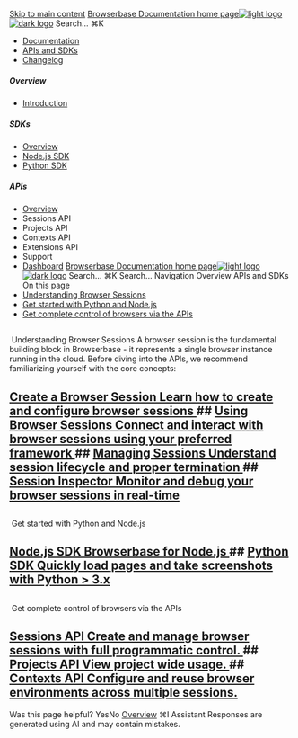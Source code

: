 [Skip to main content](#content-area)
[Browserbase Documentation home page![light logo](https://mintcdn.com/browserbase/lUkHCCQ3HJMpCnfp/logo/light.svg?fit=max&auto=format&n=lUkHCCQ3HJMpCnfp&q=85&s=0f99c87492a4fb0e9bfc45075a78c64f)![dark logo](https://mintcdn.com/browserbase/lUkHCCQ3HJMpCnfp/logo/dark.svg?fit=max&auto=format&n=lUkHCCQ3HJMpCnfp&q=85&s=645b212b9cbee8bebf84f318c2baaac0)](https://www.browserbase.com)
Search...
⌘K
 * [Documentation](/introduction/what-is-browserbase)
 * [APIs and SDKs](/reference/introduction)
 * [Changelog](https://www.browserbase.com/changelog)
##### Overview
 * [Introduction](/reference/introduction)
##### SDKs
 * [Overview](/reference/sdk/overview)
 * [Node.js SDK](/reference/sdk/nodejs)
 * [Python SDK](/reference/sdk/python)
##### APIs
 * [Overview](/reference/api/overview)
 * Sessions API
 * Projects API
 * Contexts API
 * Extensions API
 * Support
 * [Dashboard](https://www.browserbase.com/overview)
[Browserbase Documentation home page![light logo](https://mintcdn.com/browserbase/lUkHCCQ3HJMpCnfp/logo/light.svg?fit=max&auto=format&n=lUkHCCQ3HJMpCnfp&q=85&s=0f99c87492a4fb0e9bfc45075a78c64f)![dark logo](https://mintcdn.com/browserbase/lUkHCCQ3HJMpCnfp/logo/dark.svg?fit=max&auto=format&n=lUkHCCQ3HJMpCnfp&q=85&s=645b212b9cbee8bebf84f318c2baaac0)](https://www.browserbase.com)
Search...
⌘K
Search...
Navigation
Overview
APIs and SDKs
On this page
 * [Understanding Browser Sessions](#understanding-browser-sessions)
 * [Get started with Python and Node.js](#get-started-with-python-and-node-js)
 * [Get complete control of browsers via the APIs](#get-complete-control-of-browsers-via-the-apis)
## 
[​](#understanding-browser-sessions)
Understanding Browser Sessions
A browser session is the fundamental building block in Browserbase - it represents a single browser instance running in the cloud. Before diving into the APIs, we recommend familiarizing yourself with the core concepts:
## [Create a Browser Session Learn how to create and configure browser sessions ](/fundamentals/create-browser-session)## [Using Browser Sessions Connect and interact with browser sessions using your preferred framework ](/fundamentals/using-browser-session)## [Managing Sessions Understand session lifecycle and proper termination ](/fundamentals/manage-browser-session)## [Session Inspector Monitor and debug your browser sessions in real-time ](/features/session-inspector)
## 
[​](#get-started-with-python-and-node-js)
Get started with Python and Node.js
## [Node.js SDK Browserbase for Node.js ](/reference/sdk/nodejs)## [Python SDK Quickly load pages and take screenshots with Python > 3.x ](/reference/sdk/python)
## 
[​](#get-complete-control-of-browsers-via-the-apis)
Get complete control of browsers via the APIs
## [Sessions API Create and manage browser sessions with full programmatic control. ](/reference/api/create-a-session)## [Projects API View project wide usage. ](/reference/api/get-project-usage)## [Contexts API Configure and reuse browser environments across multiple sessions. ](/reference/api/create-a-context)
Was this page helpful?
YesNo
[Overview](/reference/sdk/overview)
⌘I
Assistant
Responses are generated using AI and may contain mistakes.